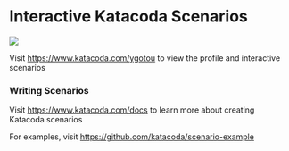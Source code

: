 # Interactive Katacoda Scenarios

[![](http://shields.katacoda.com/katacoda/ygotou/count.svg)](https://www.katacoda.com/ygotou "Get your profile on Katacoda.com")

Visit https://www.katacoda.com/ygotou to view the profile and interactive scenarios

### Writing Scenarios
Visit https://www.katacoda.com/docs to learn more about creating Katacoda scenarios

For examples, visit https://github.com/katacoda/scenario-example
